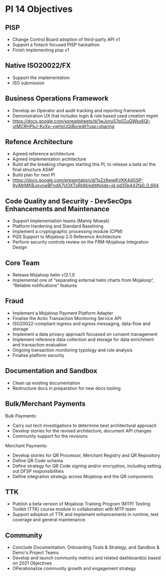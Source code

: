 # PI 14 Objectives

## PISP
- Change Control Board adoption of third-party API v1
- Support a fintech focused PISP hackathon
- Finish implementing pisp v1

## Native ISO20022/FX
- Support the implementation
- ISO submission 

## Business Operations Framework
- Develop an Operator and audit tracking and reporting framework
- Demonstration UX that includes login & role based used creation mgmt
- https://docs.google.com/spreadsheets/d/1wJynu57p0ZuQWkx6QI-utMCRHPbJ-KyXp-ywHzUQjBo/edit?usp=sharing

## Refence Architecture
- Agreed reference architecture
- Agreed implementation architecture
- Build all the breaking changes starting this PI, to release a beta w/ the final structure ASAP
- Build plan for next PI
- https://docs.google.com/presentation/d/1oZz8wwKVKK4dGSP-9yjMrMKBJovowBFndA7UOXToRkM/edit#slide=id.gd35b442fa0_0_664

## Code Quality and Security - DevSecOps Enhancements and Maintenance
- Support Implementation teams (Mainly Mowali)
- Platform Hardening and Standard Baselining
- Implement a cryptographic processing module (CPM)
- PQS Support to Mojaloop 2.0 Reference Architecture 
- Perform security controls review on the FRM-Mojaloop Integration Design

## Core Team
- Release Mojaloop helm v12.1.0
- Implementat one of “separating external helm charts from Mojaloop”, “Reliable notifications” features

## Fraud
- Implement a Mojaloop Payment Platform Adapter
- Finalise the Actio Transaction Monitoring Service API
- ISO20022-compliant ingress and egress messaging, data-flow and storage
- Implement a data privacy approach focussed on consent management
- Implement reference data collection and storage for data enrichment and transaction evaluation
- Ongoing transaction monitoring typology and rule analysis
- Finalise platform security

## Documentation and Sandbox
- Clean up existing documentation
- Restructure docs in preparation for new docs tooling

## Bulk/Merchant Payments
Bulk Payments:
- Carry out tech investigations to determine best architectural approach 
- Develop stories for the revised architecture, document API changes
- Community support for the revisions

Merchant Payments:
- Develop stories for QR Processor, Merchant Registry and QR Repository
- Define QR Code schema
- Define strategy for QR Code signing and/or encryption, including setting out DFSP responsibilities
- Define integration strategy across Mojaloop and the QR components

## TTK
- Publish a beta version of Mojaloop Training Program (MTP) Testing Toolkit (TTK) course module in collaboration with MTP team
- Support adoption of TTK and implement enhancements in runtime, test coverage and general maintenance.

## Community
- Conclude Documentation, Onboarding Tools & Strategy, and Sandbox & Demo's Project Teams
- Develop and launch community metrics and related dashboard(s) based on 2021 Objectives
- OPerationalize community growth and engagement strategy 
